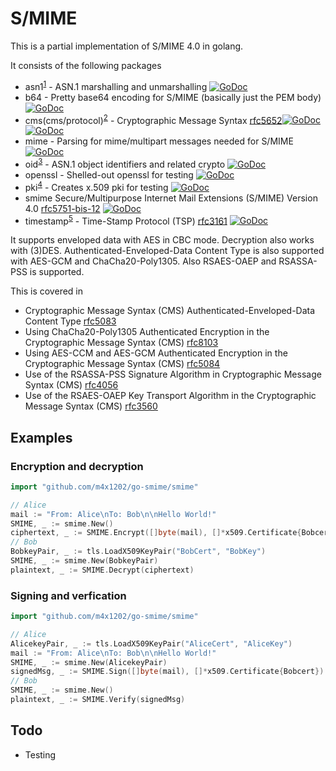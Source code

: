 # S/MIME

This is a partial implementation of S/MIME 4.0 in golang.

It consists of the following packages

- asn1<sup>[1]</sup> - ASN.1 marshalling and unmarshalling [![GoDoc](https://godoc.org/github.com/m4x1202/go-smime/asn1?status.svg)](https://godoc.org/github.com/m4x1202/go-smime/asn1)
- b64 - Pretty base64 encoding for S/MIME (basically just the PEM body) [![GoDoc](https://godoc.org/github.com/m4x1202/go-smime/b64?status.svg)](https://godoc.org/github.com/m4x1202/go-smime/b64)
- cms(cms/protocol)<sup>[2]</sup> - Cryptographic Message Syntax [rfc5652](https://tools.ietf.org/html/rfc5652)[![GoDoc](https://godoc.org/github.com/m4x1202/go-smime/cms?status.svg)](https://godoc.org/github.com/m4x1202/go-smime/cms) [![GoDoc](https://godoc.org/github.com/m4x1202/go-smime/cms/protocol?status.svg)](https://godoc.org/github.com/m4x1202/go-smime/cms/protocol)
- mime - Parsing for mime/multipart messages needed for S/MIME [![GoDoc](https://godoc.org/github.com/m4x1202/go-smime/mime?status.svg)](https://godoc.org/github.com/m4x1202/go-smime/mime)
- oid<sup>[3]</sup> - ASN.1 object identifiers and related crypto [![GoDoc](https://godoc.org/github.com/m4x1202/go-smime/oid?status.svg)](https://godoc.org/github.com/m4x1202/go-smime/oid)
- openssl - Shelled-out openssl for testing [![GoDoc](https://godoc.org/github.com/m4x1202/go-smime/openssl?status.svg)](https://godoc.org/github.com/m4x1202/go-smime/openssl)
- pki<sup>[4]</sup> - Creates x.509 pki for testing [![GoDoc](https://godoc.org/github.com/m4x1202/go-smime/pki?status.svg)](https://godoc.org/github.com/m4x1202/go-smime/pki)
- smime Secure/Multipurpose Internet Mail Extensions (S/MIME) Version 4.0 [rfc5751-bis-12](https://tools.ietf.org/html/draft-ietf-lamps-rfc5751-bis-12) [![GoDoc](https://godoc.org/github.com/m4x1202/go-smime/smime?status.svg)](https://godoc.org/github.com/m4x1202/go-smime/smime)
- timestamp<sup>[5]</sup> - Time-Stamp Protocol (TSP) [rfc3161](https://tools.ietf.org/html/rfc3161) [![GoDoc](https://godoc.org/github.com/m4x1202/go-smime/timestamp?status.svg)](https://godoc.org/github.com/m4x1202/go-smime/timestamp)

It supports enveloped data with AES in CBC mode. Decryption also works with (3)DES.  Authenticated-Enveloped-Data Content Type is also supported with AES-GCM and ChaCha20-Poly1305. Also RSAES-OAEP and RSASSA-PSS is supported.

This is covered in
- Cryptographic Message Syntax (CMS) Authenticated-Enveloped-Data Content Type [rfc5083](https://tools.ietf.org/html/rfc5083)
- Using ChaCha20-Poly1305 Authenticated Encryption in the Cryptographic Message Syntax (CMS) [rfc8103](https://tools.ietf.org/html/rfc8103)
- Using AES-CCM and AES-GCM Authenticated Encryption in the Cryptographic Message Syntax (CMS) [rfc5084](https://tools.ietf.org/html/rfc5084)
- Use of the RSASSA-PSS Signature Algorithm in Cryptographic Message Syntax (CMS) [rfc4056](https://tools.ietf.org/html/rfc4056)
- Use of the RSAES-OAEP Key Transport Algorithm in the Cryptographic Message Syntax (CMS) [rfc3560](https://tools.ietf.org/html/rfc3560)

## Examples

### Encryption and decryption
```go
import "github.com/m4x1202/go-smime/smime"

// Alice
mail := "From: Alice\nTo: Bob\n\nHello World!"
SMIME, _ := smime.New()
ciphertext, _ := SMIME.Encrypt([]byte(mail), []*x509.Certificate{Bobcert})
// Bob
BobkeyPair, _ := tls.LoadX509KeyPair("BobCert", "BobKey")
SMIME, _ := smime.New(BobkeyPair)
plaintext, _ := SMIME.Decrypt(ciphertext)
```

### Signing and verfication
```go
import "github.com/m4x1202/go-smime/smime"

// Alice
AlicekeyPair, _ := tls.LoadX509KeyPair("AliceCert", "AliceKey")
mail := "From: Alice\nTo: Bob\n\nHello World!"
SMIME, _ := smime.New(AlicekeyPair)
signedMsg, _ := SMIME.Sign([]byte(mail), []*x509.Certificate{Bobcert})
// Bob
SMIME, _ := smime.New()
plaintext, _ := SMIME.Verify(signedMsg)
```

## Todo

- Testing


[1]: https://golang.org/pkg/encoding/asn1/
[2]: https://github.com/mastahyeti/cms
[3]: https://github.com/mastahyeti/cms
[4]: https://github.com/mastahyeti/fakeca
[5]: https://github.com/mastahyeti/cms
